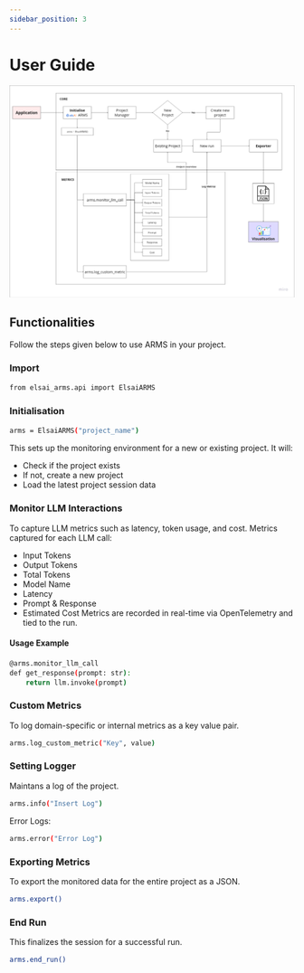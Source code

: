 ```yaml
---
sidebar_position: 3
---
```


# User Guide

![ARMS Guide](/img/how_to.png)

## Functionalities
Follow the steps given below to use ARMS in your project.

### Import

```bash
from elsai_arms.api import ElsaiARMS
```

### Initialisation

```bash
arms = ElsaiARMS("project_name")
```

This sets up the monitoring environment for a new or existing project. It will:

- Check if the project exists
- If not, create a new project
- Load the latest project session data

### Monitor LLM Interactions

To capture LLM metrics such as latency, token usage, and cost. Metrics captured for each LLM call:
- Input Tokens
- Output Tokens
- Total Tokens
- Model Name
- Latency
- Prompt & Response
- Estimated Cost
Metrics are recorded in real-time via OpenTelemetry and tied to the run.

#### Usage Example

```bash
@arms.monitor_llm_call
def get_response(prompt: str):
    return llm.invoke(prompt)
```

### Custom Metrics

To log domain-specific or internal metrics as a key value pair.
```bash
arms.log_custom_metric("Key", value)
```

### Setting Logger

Maintans a log of the project.
```bash
arms.info("Insert Log")
```

Error Logs:
```bash
arms.error("Error Log")
```

### Exporting Metrics

To export the monitored data for the entire project as a JSON.
```bash
arms.export()
```

### End Run
This finalizes the session for a successful run.
```bash
arms.end_run()
```